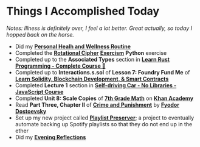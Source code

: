 # Things I Accomplished Today

_Notes: Illness is definitely over, I feel a lot better. Great actually, so today I hopped back on the horse._

- Did my **[Personal Healh and Wellness Routine](../../routines/2024/personal-health-and-wellness-routine/personal-health-and-wellness-routine-2024-week-7.md)**
- Completed the **[Rotational Cipher](https://exercism.org/tracks/python/exercises/rotational-cipher)** **[Exercism](https://exercism.org)** **Python** exercise
- Completed up to the **Associated Types** section in **[Learn Rust Programming - Complete Course 🦀](https://www.youtube.com/watch?v=BpPEoZW5IiY)**
- Completed up to **Interactions.s.sol** of **Lesson 7: Foundry Fund Me** of **[Learn Solidity, Blockchain Development, & Smart Contracts](https://www.youtube.com/watch?v=umepbfKp5rI)**
- Completed **Lecture 1** section in **[Self-driving Car - No Libraries - JavaScript Course](https://www.youtube.com/watch?v=NkI9ia2cLhc)**
- Completed **Unit 8: Scale Copies** of **[7th Grade Math](https://www.khanacademy.org/math/cc-seventh-grade-math)** on **[Khan Academy](https://www.khanacademy.org)**
- Read **Part Three, Chapter II** of **[Crime and Punishment](https://www.goodreads.com/book/show/7144.Crime_and_Punishment)** by **[Fyodor Dostoevsky](https://www.goodreads.com/author/show/3137322.Fyodor_Dostoevsky)**
- Set up my new project called **[Playlist Preserver](https://github.com/evorhard/Playlist-Preserver)**; a project to eventually automate backing up Spotify playlists so that they do not end up in the ether
- Did my **[Evening Reflections](../../routines/evening-reflections.md)**
